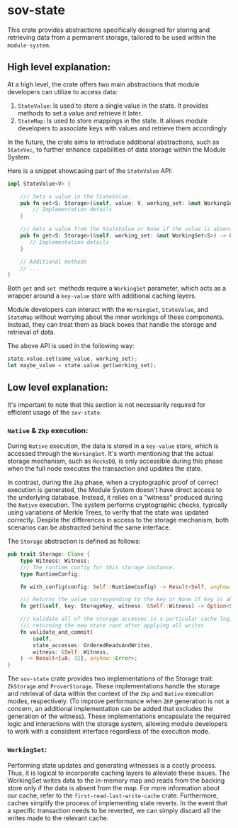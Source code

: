 # sov-state

This crate provides abstractions specifically designed for storing and retrieving data from a permanent storage, tailored to be used within the `module-system`.

## High level explanation:

At a high level, the crate offers two main abstractions that module developers can utilize to access data:

1. `StateValue`: Is used to store a single value in the state. It provides methods to set a value and retrieve it later.
1. `StateMap`: Is used to store mappings in the state. It allows module developers to associate keys with values and retrieve them accordingly

In the future, the crate aims to introduce additional abstractions, such as `StateVec`, to further enhance capabilities of data storage within the Module System.

Here is a snippet showcasing part of the `StateValue` API:

```Rust
impl StateValue<V> {

    /// Sets a value in the StateValue.
    pub fn set<S: Storage>(&self, value: V, working_set: &mut WorkingSet<S>) {
        // Implementation details
    }

    /// Gets a value from the StateValue or None if the value is absent.
    pub fn get<S: Storage>(&self, working_set: &mut WorkingSet<S>) -> Option<V> {
       // Implementation details
    }

    // Additional methods
    // ...
}
```

Both `get` and `set `methods require a `WorkingSet` parameter, which acts as a wrapper around a `key-value` store with additional caching layers.

Module developers can interact with the `WorkingSet`, `StateValue`, and `StateMap` without worrying about the inner workings of these components. Instead, they can treat them as black boxes that handle the storage and retrieval of data.

The above API is used in the following way:

```Rust
state.value.set(some_value, working_set);
let maybe_value = state.value.get(working_set);

```

## Low level explanation:

It's important to note that this section is not necessarily required for efficient usage of the `sov-state`.

### `Native` & `Zkp` execution:

During `Native` execution, the data is stored in a `key-value` store, which is accessed through the `WorkingSet`. It's worth mentioning that the actual storage mechanism, such as `RocksDB`, is only accessible during this phase when the full node executes the transaction and updates the state.

In contrast, during the `Zkp` phase, when a cryptographic proof of correct execution is generated, the Module System doesn't have direct access to the underlying database. Instead, it relies on a "witness" produced during the `Native` execution. The system performs cryptographic checks, typically using variations of Merkle Trees, to verify that the state was updated correctly. Despite the differences in access to the storage mechanism, both scenarios can be abstracted behind the same interface.

The `Storage` abstraction is defined as follows:

```Rust
pub trait Storage: Clone {
    type Witness: Witness;
    /// The runtime config for this storage instance.
    type RuntimeConfig;

    fn with_config(config: Self::RuntimeConfig) -> Result<Self, anyhow::Error>;

    /// Returns the value corresponding to the key or None if key is absent.
    fn get(&self, key: StorageKey, witness: &Self::Witness) -> Option<StorageValue>;

    /// Validate all of the storage accesses in a particular cache log,
    /// returning the new state root after applying all writes
    fn validate_and_commit(
        &self,
        state_accesses: OrderedReadsAndWrites,
        witness: &Self::Witness,
    ) -> Result<[u8; 32], anyhow::Error>;
}
```

The `sov-state` crate provides two implementations of the Storage trait: `ZkStorage` and `ProverStorage`. These implementations handle the storage and retrieval of data within the context of the `Zkp` and `Native` execution modes, respectively. (To improve performance when `ZKP` generation is not a concern, an additional implementation can be added that excludes the generation of the witness). These implementations encapsulate the required logic and interactions with the storage system, allowing module developers to work with a consistent interface regardless of the execution mode.

### `WorkingSet`:

Performing state updates and generating witnesses is a costly process. Thus, it is logical to incorporate caching layers to alleviate these issues. The WorkingSet writes data to the in-memory map and reads from the backing store only if the data is absent from the map. For more information about our cache, refer to the `first-read-last-write-cache` crate. Furthermore, caches simplify the process of implementing state reverts. In the event that a specific transaction needs to be reverted, we can simply discard all the writes made to the relevant cache.
